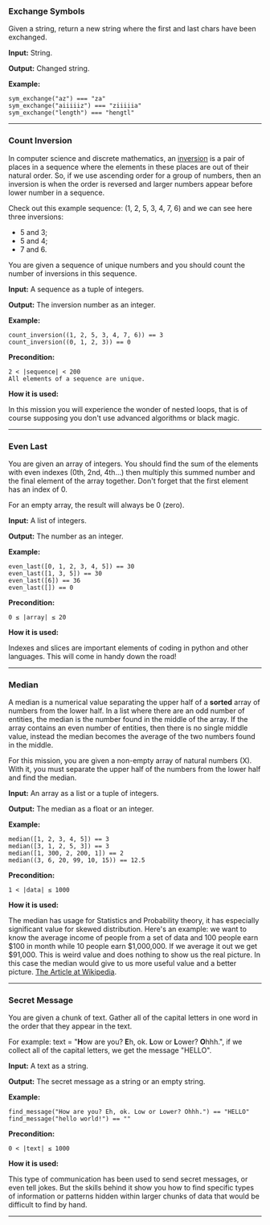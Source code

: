 ### Exchange Symbols

Given a string, return a new string where the first and last chars have been exchanged.

**Input:** String.

**Output:** Changed string.

**Example:**
````
sym_exchange("az") === "za"
sym_exchange("aiiiiiz") === "ziiiiia"
sym_exchange("length") === "hengtl"
````

-------------------------------
### Count Inversion

In computer science and discrete mathematics, an [inversion](https://en.wikipedia.org/wiki/Inversion_(discrete_mathematics)) is a pair of places in a sequence where the elements in these places are out of their natural order. So, if we use ascending order for a group of numbers, then an inversion is when the order is reversed and larger numbers appear before lower number in a sequence.

Check out this example sequence: (1, 2, 5, 3, 4, 7, 6) and we can see here three inversions:

- 5 and 3;
- 5 and 4; 
- 7 and 6.

You are given a sequence of unique numbers and you should count the number of inversions in this sequence.

**Input:** A sequence as a tuple of integers.

**Output:** The inversion number as an integer.

**Example:**
````
count_inversion((1, 2, 5, 3, 4, 7, 6)) == 3
count_inversion((0, 1, 2, 3)) == 0
````
**Precondition:**
````
2 < |sequence| < 200
All elements of a sequence are unique.
````

**How it is used:**

In this mission you will experience the wonder of nested loops, that is of course supposing you don't use advanced algorithms or black magic.

---------------------------------
### Even Last

You are given an array of integers. You should find the sum of the elements with even indexes (0th, 2nd, 4th...) then multiply this summed number and the final element of the array together. Don't forget that the first element has an index of 0.

For an empty array, the result will always be 0 (zero).

**Input:** A list of integers.

**Output:** The number as an integer.

**Example:**
````
even_last([0, 1, 2, 3, 4, 5]) == 30
even_last([1, 3, 5]) == 30
even_last([6]) == 36
even_last([]) == 0
````
**Precondition:**
````
0 ≤ |array| ≤ 20
````
**How it is used:**

Indexes and slices are important elements of coding in python and other languages. This will come in handy down the road!

---------------------------
### Median

A median is a numerical value separating the upper half of a **sorted** array of numbers from the lower half. In a list where there are an odd number of entities, the median is the number found in the middle of the array. If the array contains an even number of entities, then there is no single middle value, instead the median becomes the average of the two numbers found in the middle.

For this mission, you are given a non-empty array of natural numbers (X). With it, you must separate the upper half of the numbers from the lower half and find the median.

**Input:** An array as a list or a tuple of integers.

**Output:** The median as a float or an integer.

**Example:**
````
median([1, 2, 3, 4, 5]) == 3
median([3, 1, 2, 5, 3]) == 3
median([1, 300, 2, 200, 1]) == 2
median((3, 6, 20, 99, 10, 15)) == 12.5
````
**Precondition:**
````
1 < |data| ≤ 1000
````
**How it is used:**

The median has usage for Statistics and Probability theory, it has especially significant value for skewed distribution. Here's an example: we want to know the average income of people from a set of data and 100 people earn $100 in month while 10 people earn $1,000,000. If we average it out we get $91,000. This is weird value and does nothing to show us the real picture.
In this case the median would give to us more useful value and a better picture. [The Article at Wikipedia](https://en.wikipedia.org/wiki/Median).

--------------------------
### Secret Message

You are given a chunk of text. Gather all of the capital letters in one word in the order that they appear in the text.

For example: text = "**H**ow are you? **E**h, ok. **L**ow or **L**ower? **O**hhh.", if we collect all of the capital letters, we get the message "HELLO".

**Input:** A text as a string.

**Output:** The secret message as a string or an empty string.

**Example:**
````
find_message("How are you? Eh, ok. Low or Lower? Ohhh.") == "HELLO"
find_message("hello world!") == ""
````
**Precondition:**
```
0 < |text| ≤ 1000
```
**How it is used:**

This type of communication has been used to send secret messages, or even tell jokes. But the skills behind it show you how to find specific types of information or patterns hidden within larger chunks of data that would be difficult to find by hand.

--------------------------